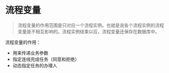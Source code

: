 # 流程变量
>流程变量的作用范围是只对应一个流程实例。也就是说各个流程实例的流程变量是不相互影响的。流程实例结束以后，流程变量还保存在数据库中。

流程变量的作用：
+ 用来传递业务参数
+ 指定连线完成任务（同意和拒绝）
+ 动态指定任务的办理人
